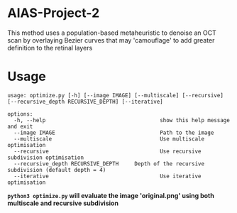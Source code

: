 # AIAS-Project-2
This method uses a population-based metaheuristic to denoise an OCT scan by overlaying Bezier curves that may 'camouflage' to add greater definition to the retinal layers

# Usage
```
usage: optimize.py [-h] [--image IMAGE] [--multiscale] [--recursive] [--recursive_depth RECURSIVE_DEPTH] [--iterative]

options:
  -h, --help            				        show this help message and exit
  --image IMAGE         				        Path to the image
  --multiscale          				        Use multiscale optimisation
  --recursive           				        Use recursive subdivision optimisation
  --recursive_depth RECURSIVE_DEPTH     Depth of the recursive subdivision (default depth = 4)
  --iterative           				        Use iterative optimisation
```

<b> ```python3 optimize.py``` will evaluate the image 'original.png' using both multiscale and recursive subdivision </b>
